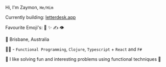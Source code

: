 Hi, I'm Zaymon, `He/Him`

Currently building: [letterdesk.app](https://www.letterdesk.app)

Favourite Emoji's: 🧪 ✨ ✍️ 👁

🌇 Brisbane, Australia

👨‍💻 - `Functional Programming`, `Clojure`, `Typescript` + `React` and `F#`

🦈  I like solving fun and interesting problems using functional techniques 🦈
